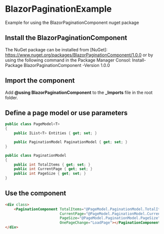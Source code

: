 # BlazorPaginationExample
Example for using the BlazorPaginationComponent nuget package

## Install the BlazorPaginationComponent 
The NuGet package can be installed from [NuGet]: https://www.nuget.org/packages/BlazorPaginationComponent/1.0.0 or by using the following command in the Package Manager Consol: Install-Package BlazorPaginationComponent -Version 1.0.0

## Import the component

Add **@using BlazorPaginationComponent** to the **_Imports** file in the root folder.

## Define a page model or use parameters

```C#
public class PageModel<T>
{
    public IList<T> Entities { get; set; }

    public PaginationModel PaginationModel { get; set; }
}

public class PaginationModel
{
    public int TotalItems { get; set; }
    public int CurrentPage { get; set; }
    public int PageSize { get; set; }
}
```

## Use the component

```html
<div class>
    <PaginationComponent TotalItems="@PageModel.PaginationModel.TotalItems"
                         CurrentPage="@PageModel.PaginationModel.CurrentPage"
                         PageSize="@PageModel.PaginationModel.PageSize"
                         OnePageChange="LoadPage"></PaginationComponent>
</div>
```
